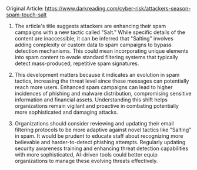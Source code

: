 Original Article: https://www.darkreading.com/cyber-risk/attackers-season-spam-touch-salt

1) The article's title suggests attackers are enhancing their spam campaigns with a new tactic called "Salt." While specific details of the content are inaccessible, it can be inferred that "Salting" involves adding complexity or custom data to spam campaigns to bypass detection mechanisms. This could mean incorporating unique elements into spam content to evade standard filtering systems that typically detect mass-produced, repetitive spam signatures.

2) This development matters because it indicates an evolution in spam tactics, increasing the threat level since these messages can potentially reach more users. Enhanced spam campaigns can lead to higher incidences of phishing and malware distribution, compromising sensitive information and financial assets. Understanding this shift helps organizations remain vigilant and proactive in combating potentially more sophisticated and damaging attacks.

3) Organizations should consider reviewing and updating their email filtering protocols to be more adaptive against novel tactics like "Salting" in spam. It would be prudent to educate staff about recognizing more believable and harder-to-detect phishing attempts. Regularly updating security awareness training and enhancing threat detection capabilities with more sophisticated, AI-driven tools could better equip organizations to manage these evolving threats effectively.